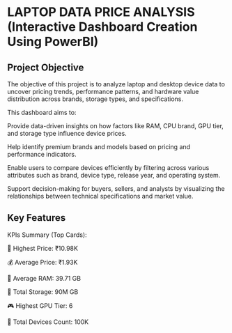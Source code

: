 # LAPTOP  DATA  PRICE  ANALYSIS (Interactive Dashboard Creation Using PowerBI)
## Project Objective
The objective of this project is to analyze laptop and desktop device data to uncover pricing trends, performance patterns, and hardware value distribution across brands, storage types, and specifications.

This dashboard aims to:

Provide data-driven insights on how factors like RAM, CPU brand, GPU tier, and storage type influence device prices.

Help identify premium brands and models based on pricing and performance indicators.

Enable users to compare devices efficiently by filtering across various attributes such as brand, device type, release year, and operating system.

Support decision-making for buyers, sellers, and analysts by visualizing the relationships between technical specifications and market value.
## Key Features
KPIs Summary (Top Cards):

🔺 Highest Price: ₹10.98K

💰 Average Price: ₹1.93K

🧠 Average RAM: 39.71 GB

💾 Total Storage: 90M GB

🎮 Highest GPU Tier: 6

🔢 Total Devices Count: 100K




